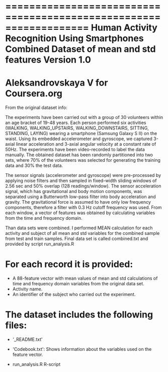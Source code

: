 ==================================================================
Human Activity Recognition Using Smartphones Combined Dataset of mean and std features
Version 1.0
==================================================================
Aleksandrovskaya V for Coursera.org
==================================================================

From the original dataset info:

The experiments have been carried out with a group of 30 volunteers within an age bracket of 19-48 years. 
Each person performed six activities (WALKING, WALKING_UPSTAIRS, WALKING_DOWNSTAIRS, SITTING, STANDING, LAYING) 
wearing a smartphone (Samsung Galaxy S II) on the waist. 
Using its embedded accelerometer and gyroscope, we captured 3-axial linear acceleration and 3-axial angular velocity at a constant rate of 50Hz. 
The experiments have been video-recorded to label the data manually. 
The obtained dataset has been randomly partitioned into two sets, where 70% of the volunteers was selected for generating the training data and 30% the test data. 

The sensor signals (accelerometer and gyroscope) were pre-processed by applying noise filters and then sampled 
in fixed-width sliding windows of 2.56 sec and 50% overlap (128 readings/window). 
The sensor acceleration signal, which has gravitational and body motion components, 
was separated using a Butterworth low-pass filter into body acceleration and gravity. 
The gravitational force is assumed to have only low frequency components, therefore a filter
with 0.3 Hz cutoff frequency was used. From each window, a vector of features was obtained by
calculating variables from the time and frequency domain. 


Than data sets were combined. I performed MEAN calculation for each activity and subject of all mean and std variables for the combined sample from test and train samples.
Final data set is called combined.txt and provided by script run_analysis.R

For each record it is provided:
======================================

- A 88-feature vector with mean values of mean and std calculations of time and frequency domain variables from the original data set. 
- Activity name. 
- An identifier of the subject who carried out the experiment.

The dataset includes the following files:
=========================================

- '_README.txt'

- 'Codebook.txt': Shows information about the variables used on the feature vector.

- run_analysis.R R-script
